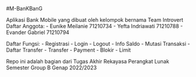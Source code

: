 #M-BanKBanG

Aplikasi Bank Mobile yang dibuat oleh kelompok bernama Team Introvert
Daftar Anggota: - Eunike Meilanie     71210734
                - Yefta Indriawati    71210788
                - Evander Gabriel     71210794
                
Daftar Fungsi:  - Registrasi
                - Login
                - Logout
                - Info Saldo
                - Mutasi Transaksi
                - Daftar Transfer
                - Transfer
                - Payment
                - Blokir
                - Limit
               
Repo ini adalah bagian dari Tugas Akhir Rekayasa Perangkat Lunak Semester Group B Genap 2022/2023
